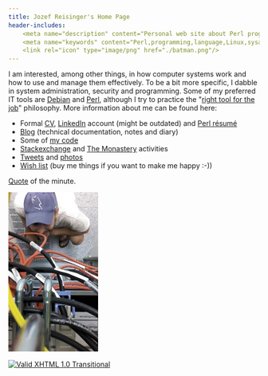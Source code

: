 ```yaml
---
title: Jozef Reisinger's Home Page
header-includes:
    <meta name="description" content="Personal web site about Perl programming, Linux operating system, system administration, computer networking, IT audit and security" />
    <meta name="keywords" content="Perl,programming,language,Linux,sysadmin,admin,system,administrator,computer,networking,IT,security,audit,auditing" />
    <link rel="icon" type="image/png" href="./batman.png"/>
---
```


I am interested, among other things, in how computer systems work and how to
use and manage them effectively. To be a bit more specific, I dabble in system
administration, security and programming. Some of my preferred IT tools are
[Debian](http://www.debian.org) and [Perl](http://www.perl.org), although I try
to practice the "[right tool for the
job](http://catb.org/esr/writings/unix-koans/shell-tools.html)" philosophy.
More information about me can be found here:

-   Formal [CV](cv.html),
    [LinkedIn](http://sk.linkedin.com/in/jozefreisinger) account (might be
    outdated) and [Perl résumé](http://perlresume.org/REISINGE)
-   [Blog](http://jreisinger.blogspot.com/) (technical documentation,
    notes and diary)
-   Some of [my code](https://github.com/jreisinger)
-   [Stackexchange](https://stackexchange.com/users/1010742/jreisinger?tab=activity)
    and [The Monastery](http://perlmonks.org/?node_id=6364;user=reisinge)
    activities
-   [Tweets](https://twitter.com/JozefReisinger) and [photos](https://www.flickr.com/photos/jozrei)
-   [Wish list](http://amzn.com/w/23WE353M6O53S) (buy me things if you
    want to make me happy :-))

[Quote](http://reisingers.duckdns.org/~jreisinger/quote.html) of the minute.

![me@dc](rack_top.jpg "Hmmm, why oh why, isn't it working ... :-)")

[![Valid XHTML 1.0
Transitional](http://www.w3.org/Icons/valid-xhtml10-blue)](http://validator.w3.org/check?uri=http://jreisinger.github.io)

